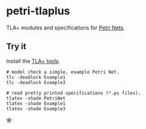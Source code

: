 # petri-tlaplus

TLA+ modules and specifications for [Petri Nets](https://en.wikipedia.org/wiki/Petri_net).

## Try it

Install the [TLA+ tools](https://lamport.azurewebsites.net/tla/standalone-tools.html).

```
# model check a simple, example Petri Net.
tlc -deadlock Example1
tlc -deadlock Example3

# read pretty printed specifications (*.ps files).
tlatex -shade PetriNet
tlatex -shade Example1
tlatex -shade Example3
```

🕸️
